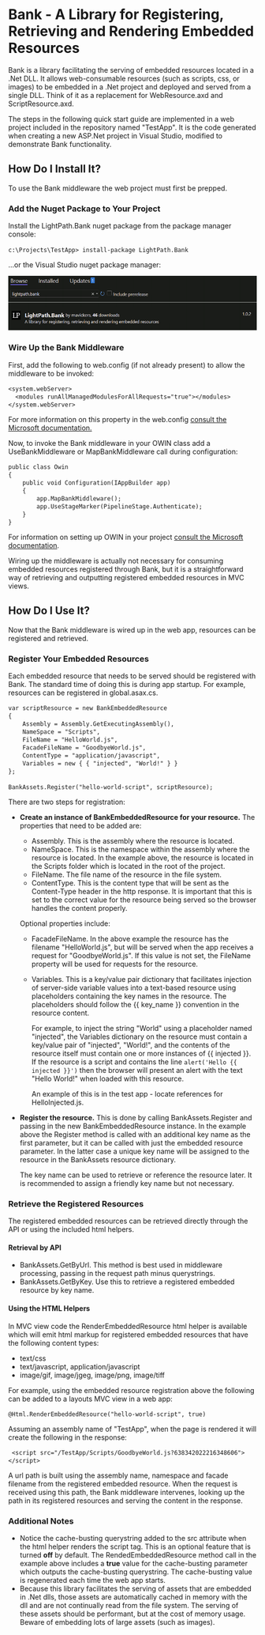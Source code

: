 ﻿# Bank - A Library for Registering, Retrieving and Rendering Embedded Resources

Bank is a library facilitating the serving of embedded resources located in a .Net DLL. It allows web-consumable resources (such as scripts, css, or images) to be embedded in a .Net project and deployed and served from a single DLL. Think of it as a replacement for WebResource.axd and ScriptResource.axd.

The steps in the following quick start guide are implemented in a web project included in the repository named "TestApp". It is the code generated when creating a new ASP.Net project in Visual Studio, modified to demonstrate Bank functionality.

## How Do I Install It?
To use the Bank middleware the web project must first be prepped. 

### Add the Nuget Package to Your Project
Install the LightPath.Bank nuget package from the package manager console:

`c:\Projects\TestApp> install-package LightPath.Bank`

...or the Visual Studio nuget package manager:

![Nuget Package Manager](../.github/readme-images/nuget-package-manager.png)

### Wire Up the Bank Middleware 

First, add the following to web.config (if not already present) to allow the middleware to be invoked:

    <system.webServer>
      <modules runAllManagedModulesForAllRequests="true"></modules>
    </system.webServer>

For more information on this property in the web.config [consult the Microsoft documentation.](https://learn.microsoft.com/en-us/iis/configuration/system.webserver/modules/)

Now, to invoke the Bank middleware in your OWIN class add a UseBankMiddleware or MapBankMiddleware call during configuration:

    public class Owin
    {
        public void Configuration(IAppBuilder app)
        {
            app.MapBankMiddleware();
            app.UseStageMarker(PipelineStage.Authenticate);
        }
    }

For information on setting up OWIN in your project [consult the Microsoft documentation](https://learn.microsoft.com/en-us/aspnet/aspnet/overview/owin-and-katana/getting-started-with-owin-and-katana).

Wiring up the middleware is actually not necessary for consuming embedded resources registered through Bank, but it is a straightforward way of retrieving and outputting registered embedded resources in MVC views.

## How Do I Use It?

Now that the Bank middleware is wired up in the web app, resources can be registered and retrieved.

### Register Your Embedded Resources

Each embedded resource that needs to be served should be registered with Bank. The standard time of doing this is during app startup. For example, resources can be registered in global.asax.cs.

    var scriptResource = new BankEmbeddedResource
    {
        Assembly = Assembly.GetExecutingAssembly(),
        NameSpace = "Scripts",
        FileName = "HelloWorld.js",
        FacadeFileName = "GoodbyeWorld.js",
        ContentType = "application/javascript",
        Variables = new { { "injected", "World!" } }
    };

    BankAssets.Register("hello-world-script", scriptResource);

There are two steps for registration:
* **Create an instance of BankEmbeddedResource for your resource.** The properties that need to be added are:
    * Assembly. This is the assembly where the resource is located.
    * NameSpace. This is the namespace within the assembly where the resource is located. In the example above, the resource is located in the Scripts folder which is located in the root of the project.
    * FileName. The file name of the resource in the file system. 
    * ContentType. This is the content type that will be sent as the Content-Type header in the http response. It is important that this is set to the correct value for the resource being served so the browser handles the content properly.

    Optional properties include:
    
    * FacadeFileName. In the above example the resource has the filename "HelloWorld.js", but will be served when the app receives a request for "GoodbyeWorld.js". If this value is not set, the FileName property will be used for requests for the resource.
    * Variables. This is a key/value pair dictionary that facilitates injection of server-side variable values into a text-based resource using placeholders containing the key names in the resource. The placeholders should follow the {{ key_name }} convention in the resource content.

      For example, to inject the string "World" using a placeholder named "injected", the Variables dictionary on the resource must contain a key/value pair of "injected", "World!", and the contents of the resource itself must contain one or more instances of {{ injected }}. If the resource is a script and contains the line `alert('Hello {{ injected }}')` then the browser will present an alert with the text "Hello World!" when loaded with this resource.

      An example of this is in the test app - locate references for HelloInjected.js.

* **Register the resource.** This is done by calling BankAssets.Register and passing in the new BankEmbeddedResource instance. In the example above the Register method is called with an additional key name as the first parameter, but it can be called with just the embedded resource parameter. In the latter case a unique key name will be assigned to the resource in the BankAssets resource dictionary.

  The key name can be used to retrieve or reference the resource later. It is recommended to assign a friendly key name but not necessary.

### Retrieve the Registered Resources

The registered embedded resources can be retrieved directly through the API or using the included html helpers.

#### Retrieval by API

* BankAssets.GetByUrl. This method is best used in middleware processing, passing in the request path minus querystrings.
* BankAssets.GetByKey. Use this to retrieve a registered embedded resource by key name.

#### Using the HTML Helpers

In MVC view code the RenderEmbeddedResource html helper is available which will emit html markup for registered embedded resources that have the following content types:
* text/css
* text/javascript, application/javascript
* image/gif, image/jgeg, image/png, image/tiff

For example, using the embedded resource registration above the following can be added to a layouts MVC view in a web app:

    @Html.RenderEmbeddedResource("hello-world-script", true)

Assuming an assembly name of "TestApp", when the page is rendered it will create the following in the response:

     <script src="/TestApp/Scripts/GoodbyeWorld.js?638342022216348606"></script>

A url path is built using the assembly name, namespace and facade filename from the registered embedded resource. When the request is received using this path, the Bank middleware intervenes, looking up the path in its registered resources and serving the content in the response.

### Additional Notes

* Notice the cache-busting querystring added to the src attribute when the html helper renders the script tag. This is an optional feature that is turned **off** by default. The RendedEmbeddedResource method call in the example above includes a **true** value for the cache-busting parameter which outputs the cache-busting querystring. The cache-busting value is regenerated each time the web app starts.
* Because this library facilitates the serving of assets that are embedded in .Net dlls, those assets are automatically cached in memory with the dll and are not continually read from the file system. The serving of these assets should be performant, but at the cost of memory usage. Beware of embedding lots of large assets (such as images).
